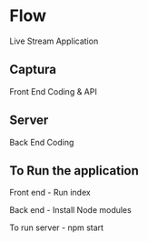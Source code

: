 # Flow
Live Stream Application

## Captura 

Front End Coding & API

## Server 

Back End Coding

## To Run the application

Front end - Run index

Back end - Install Node modules

To run server - npm start



